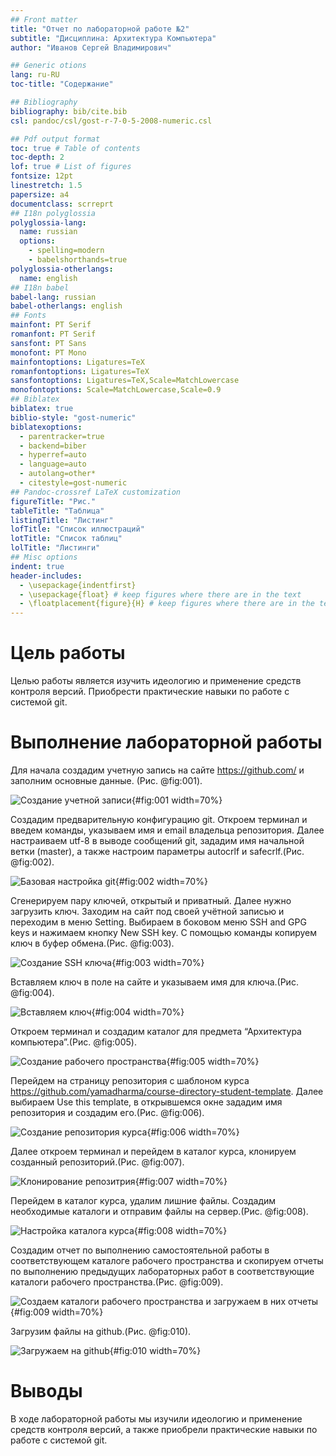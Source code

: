 ```yaml
---
## Front matter
title: "Отчет по лабораторной работе №2"
subtitle: "Дисциплина: Архитектура Компьютера"
author: "Иванов Сергей Владимирович"

## Generic otions
lang: ru-RU
toc-title: "Содержание"

## Bibliography
bibliography: bib/cite.bib
csl: pandoc/csl/gost-r-7-0-5-2008-numeric.csl

## Pdf output format
toc: true # Table of contents
toc-depth: 2
lof: true # List of figures
fontsize: 12pt
linestretch: 1.5
papersize: a4
documentclass: scrreprt
## I18n polyglossia
polyglossia-lang:
  name: russian
  options:
	- spelling=modern
	- babelshorthands=true
polyglossia-otherlangs:
  name: english
## I18n babel
babel-lang: russian
babel-otherlangs: english
## Fonts
mainfont: PT Serif
romanfont: PT Serif
sansfont: PT Sans
monofont: PT Mono
mainfontoptions: Ligatures=TeX
romanfontoptions: Ligatures=TeX
sansfontoptions: Ligatures=TeX,Scale=MatchLowercase
monofontoptions: Scale=MatchLowercase,Scale=0.9
## Biblatex
biblatex: true
biblio-style: "gost-numeric"
biblatexoptions:
  - parentracker=true
  - backend=biber
  - hyperref=auto
  - language=auto
  - autolang=other*
  - citestyle=gost-numeric
## Pandoc-crossref LaTeX customization
figureTitle: "Рис."
tableTitle: "Таблица"
listingTitle: "Листинг"
lofTitle: "Список иллюстраций"
lotTitle: "Список таблиц"
lolTitle: "Листинги"
## Misc options
indent: true
header-includes:
  - \usepackage{indentfirst}
  - \usepackage{float} # keep figures where there are in the text
  - \floatplacement{figure}{H} # keep figures where there are in the text
---
```


# Цель работы

Целью работы является изучить идеологию и применение средств контроля версий. Приобрести практические навыки по работе с системой git.

# Выполнение лабораторной работы

Для начала создадим учетную запись на сайте https://github.com/ и заполним основные данные. (Рис. @fig:001).

![Создание учетной записи](image/1.jpg){#fig:001 width=70%}

Создадим предварительную конфигурацию git. Откроем терминал и введем команды, указываем имя и email владельца репозитория. Далее настраиваем utf-8 в выводе сообщений git, зададим имя начальной ветки (master), а также настроим параметры autocrlf и safecrlf.(Рис. @fig:002).

![Базовая настройка git](image/2.jpeg){#fig:002 width=70%}

Сгенерируем пару ключей, открытый и приватный. Далее нужно загрузить ключ. Заходим на сайт под своей учётной записью и переходим в меню Setting. Выбираем в боковом меню SSH and GPG keys и нажимаем кнопку New SSH key.  С помощью команды копируем ключ в буфер обмена.(Рис. @fig:003).

![Создание SSH ключа](image/3.jpeg){#fig:003 width=70%}

Вставляем ключ в поле на сайте и указываем имя для ключа.(Рис. @fig:004).

![Вставляем ключ](image/4.jpeg){#fig:004 width=70%}

Откроем терминал и создадим каталог для предмета “Архитектура компьютера”.(Рис. @fig:005).

![Создание рабочего пространства](image/5.jpeg){#fig:005 width=70%}

Перейдем на страницу репозитория с шаблоном курса
https://github.com/yamadharma/course-directory-student-template. Далее выбираем Use this template, в открывшемся окне зададим имя репозитория и создадим его.(Рис. @fig:006).

![Создание репозитория курса](image/6.jpeg){#fig:006 width=70%}

Далее откроем терминал и перейдем в каталог курса, клонируем созданный репозиторий.(Рис. @fig:007).

![Клонирование репозитрия](image/7.jpeg){#fig:007 width=70%}

Перейдем в каталог курса, удалим лишние файлы. Создадим необходимые
каталоги и отправим файлы на сервер.(Рис. @fig:008).

![Настройка каталога курса](image/8.jpeg){#fig:008 width=70%}

Создадим отчет по выполнению самостоятельной работы в соответствующем 
каталоге рабочего пространства и скопируем отчеты по выполнению предыдущих лабораторных работ в соответствующие каталоги рабочего пространства.(Рис. @fig:009).

![Создаем каталоги рабочего пространства и загружаем в них отчеты](image/9.jpeg){#fig:009 width=70%}

Загрузим файлы на github.(Рис. @fig:010).

![Загружаем на github](image/10.jpeg){#fig:010 width=70%}

# Выводы

В ходе лабораторной работы мы изучили идеологию и применение средств контроля версий, а также приобрели практические навыки по работе с системой git.

